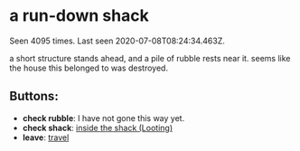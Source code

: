 # a run-down shack

Seen 4095 times. Last seen 2020-07-08T08:24:34.463Z.

a short structure stands ahead, and a pile of rubble rests near it. seems like the house this belonged to was destroyed.

## Buttons:

- **check rubble**: I have not gone this way yet.
- **check shack**: [inside the shack (Looting)](inside-the-shack--Looting--f3a6xw.md)
- **leave**: [travel](travel-travel.md)
